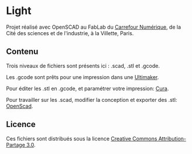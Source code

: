 # Light

Projet réalisé avec OpenSCAD au FabLab du [Carrefour Numérique](http://carrefour-numerique.cite-sciences.fr/fablab/wiki/doku.php?_ga=1.200240622.1982442383.1430227391), de la Cité des sciences et de l'industrie, à la Villette, Paris.

## Contenu

Trois niveaux de fichiers sont présents ici : .scad, .stl et .gcode.

Les .gcode sont prêts pour une impression dans une [Ultimaker](https://ultimaker.com).

Pour éditer les .stl en .gcode, et paramétrer votre impression: [Cura](https://ultimaker.com/en/products/cura-software).

Pour travailler sur les .scad, modifier la conception et exporter des .stl: [OpenScad](http://www.openscad.org/).

## Licence

Ces fichiers sont distribués sous la licence [Creative Commons Attribution-Partage 3.0](https://creativecommons.org/licenses/by-sa/3.0/fr/).